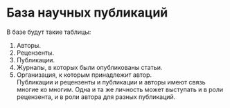 # База научных публикаций
В базе будут такие таблицы: <br>
1) Авторы. <br>
2) Рецензенты. <br>
3) Публикации. <br>
4) Журналы, в которых были опубликованы статьи. <br>
5) Организация, к которым принадлежит автор. <br>
Публикации и рецензенты и публикации и авторы имеют связь многие ко многим. Одна и та же личность может выступать и в роли рецензента, и в роли автора для разных публикаций.
